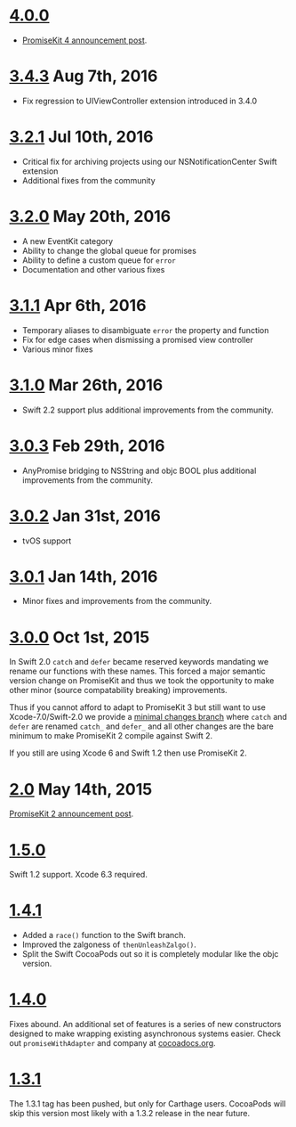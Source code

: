 # [4.0.0](https://github.com/mxcl/PromiseKit/releases/tag/4.0.0)

* [PromiseKit 4 announcement post](http://promisekit.org/news/2016/09/PromiseKit-4.0-Released/).

# [3.4.3](https://github.com/mxcl/PromiseKit/releases/tag/3.4.3) Aug 7th, 2016

* Fix regression to UIViewController extension introduced in 3.4.0

# [3.2.1](https://github.com/mxcl/PromiseKit/releases/tag/3.2.1) Jul 10th, 2016

* Critical fix for archiving projects using our NSNotificationCenter Swift extension
* Additional fixes from the community

# [3.2.0](https://github.com/mxcl/PromiseKit/releases/tag/3.2.0) May 20th, 2016

* A new EventKit category
* Ability to change the global queue for promises
* Ability to define a custom queue for `error`
* Documentation and other various fixes

# [3.1.1](https://github.com/mxcl/PromiseKit/releases/tag/3.1.1) Apr 6th, 2016

* Temporary aliases to disambiguate `error` the property and function
* Fix for edge cases when dismissing a promised view controller
* Various minor fixes

# [3.1.0](https://github.com/mxcl/PromiseKit/releases/tag/3.1.0) Mar 26th, 2016

* Swift 2.2 support plus additional improvements from the community.

# [3.0.3](https://github.com/mxcl/PromiseKit/releases/tag/3.0.3) Feb 29th, 2016

* AnyPromise bridging to NSString and objc BOOL plus additional improvements from the community.

# [3.0.2](https://github.com/mxcl/PromiseKit/releases/tag/3.0.2) Jan 31st, 2016

* tvOS support

# [3.0.1](https://github.com/mxcl/PromiseKit/releases/tag/3.0.1) Jan 14th, 2016

* Minor fixes and improvements from the community.

# [3.0.0](https://github.com/mxcl/PromiseKit/releases/tag/3.0.0) Oct 1st, 2015

In Swift 2.0 `catch` and `defer` became reserved keywords mandating we rename our functions with these names. This forced a major semantic version change on PromiseKit and thus we took the opportunity to make other minor (source compatability breaking) improvements.

Thus if you cannot afford to adapt to PromiseKit 3 but still want to use Xcode-7.0/Swift-2.0 we provide a [minimal changes branch] where `catch` and `defer` are renamed `catch_` and `defer_` and all other changes are the bare minimum to make PromiseKit 2 compile against Swift 2.

If you still are using Xcode 6 and Swift 1.2 then use PromiseKit 2.

[minimal changes branch]: https://github.com/mxcl/PromiseKit/tree/swift-2.0-minimal-changes

# [2.0](https://github.com/mxcl/PromiseKit/releases/tag/2.0.0) May 14th, 2015

[PromiseKit 2 announcement post](http://promisekit.org/news/2015/05/PromiseKit-2.0-Released/).

# [1.5.0](https://github.com/mxcl/PromiseKit/releases/tag/1.5.0)

Swift 1.2 support. Xcode 6.3 required.

# [1.4.1](https://github.com/mxcl/PromiseKit/releases/tag/1.4.1)

* Added a `race()` function to the Swift branch.
* Improved the zalgoness of `thenUnleashZalgo()`.
* Split the Swift CocoaPods out so it is completely modular like the objc version.

# [1.4.0](https://github.com/mxcl/PromiseKit/releases/tag/1.4.0)

Fixes abound. An additional set of features is a series of new constructors designed to make wrapping existing asynchronous systems easier. Check out `promiseWithAdapter` and company at [cocoadocs.org].

[cocoadocs.org]: (http://cocoadocs.org/docsets/PromiseKit/1.4.0/)

# [1.3.1](https://github.com/mxcl/PromiseKit/releases/tag/1.3.1)

The 1.3.1 tag has been pushed, but only for Carthage users. CocoaPods will skip this version most likely with a 1.3.2 release in the near future.

